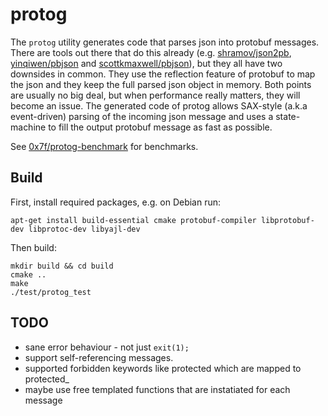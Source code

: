 # protog

The `protog` utility generates code that parses json into protobuf messages. There are tools out there that do this
already (e.g. [shramov/json2pb](https://github.com/shramov/json2pb),
[yinqiwen/pbjson](https://github.com/yinqiwen/pbjson) and
[scottkmaxwell/pbjson](https://github.com/scottkmaxwell/pbjson)), but they all have two downsides in common. They use
the reflection feature of protobuf to map the json and they keep the full parsed json object in memory. Both points are
usually no big deal, but when performance really matters, they will become an issue. The generated code of protog
allows SAX-style (a.k.a event-driven) parsing of the incoming json message and uses a state-machine to fill the output
protobuf message as fast as possible.

See [0x7f/protog-benchmark](https://github.com/0x7f/protog-benchmark) for benchmarks.

## Build

First, install required packages, e.g. on Debian run:

```
apt-get install build-essential cmake protobuf-compiler libprotobuf-dev libprotoc-dev libyajl-dev
```

Then build:

```
mkdir build && cd build
cmake ..
make
./test/protog_test
```

## TODO

* sane error behaviour - not just `exit(1);`
* support self-referencing messages.
* supported forbidden keywords like protected which are mapped to protected_
* maybe use free templated functions that are instatiated for each message
